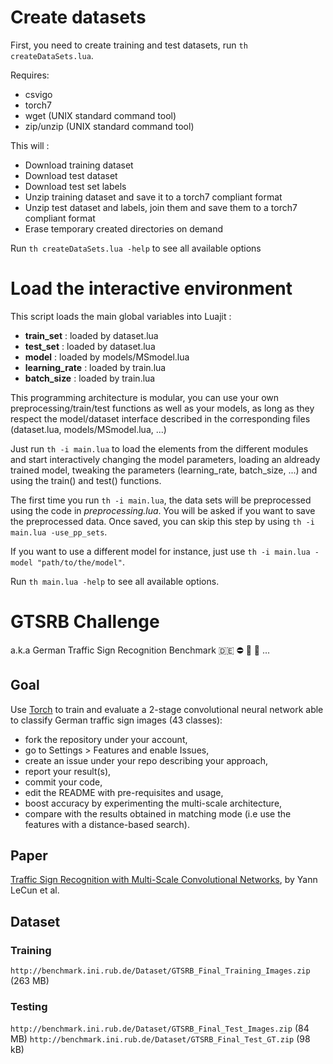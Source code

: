 # Create datasets

First, you need to create training and test datasets, run `th createDataSets.lua`.

Requires:
* csvigo
* torch7
* wget (UNIX standard command tool)
* zip/unzip (UNIX standard command tool)

This will :
* Download training dataset
* Download test dataset
* Download test set labels
* Unzip training dataset and save it to a torch7 compliant format
* Unzip test dataset and labels, join them and save them to a torch7 compliant format
* Erase temporary created directories on demand

Run `th createDataSets.lua -help` to see all available options

# Load the interactive environment

 This script loads the main global variables into Luajit :
 * **train_set**          : loaded by dataset.lua
 * **test_set**           : loaded by dataset.lua
 * **model**              : loaded by models/MSmodel.lua
 * **learning_rate**      : loaded by train.lua
 * **batch_size**         : loaded by train.lua

This programming architecture is modular, you can use your own preprocessing/train/test functions as well as your models, as long as they respect the model/dataset interface described in the corresponding files (dataset.lua, models/MSmodel.lua, ...)

Just run `th -i main.lua` to load the elements from the different modules and start interactively changing the model parameters, loading an aldready trained model, tweaking the parameters (learning_rate, batch_size, ...) and using the train() and test() functions.

The first time you run `th -i main.lua`, the data sets will be preprocessed using the code in *preprocessing.lua*. You will be asked if you want to save the preprocessed data. Once saved, you can skip this step by using `th -i main.lua -use_pp_sets`.

If you want to use a different model for instance, just use `th -i main.lua -model "path/to/the/model"`.

Run `th main.lua -help` to see all available options.

# GTSRB Challenge

a.k.a German Traffic Sign Recognition Benchmark :de: :no_entry: :no_bicycles:
:no_entry_sign: ...

## Goal

Use [Torch](http://torch.ch/) to train and evaluate a 2-stage convolutional
neural network able to classify German traffic sign images (43 classes):

* fork the repository under your account,
* go to Settings > Features and enable Issues,
* create an issue under your repo describing your approach,
* report your result(s),
* commit your code,
* edit the README with pre-requisites and usage,
* boost accuracy by experimenting the multi-scale architecture,
* compare with the results obtained in matching mode (i.e use the features with a distance-based search).

## Paper

[Traffic Sign Recognition with Multi-Scale Convolutional Networks](http://computer-vision-tjpn.googlecode.com/svn/trunk/documentation/reference_papers/2-sermanet-ijcnn-11-mscnn.pdf), by Yann LeCun et al.

## Dataset

### Training

`http://benchmark.ini.rub.de/Dataset/GTSRB_Final_Training_Images.zip` (263 MB)

### Testing

`http://benchmark.ini.rub.de/Dataset/GTSRB_Final_Test_Images.zip` (84 MB)
`http://benchmark.ini.rub.de/Dataset/GTSRB_Final_Test_GT.zip` (98 kB)
